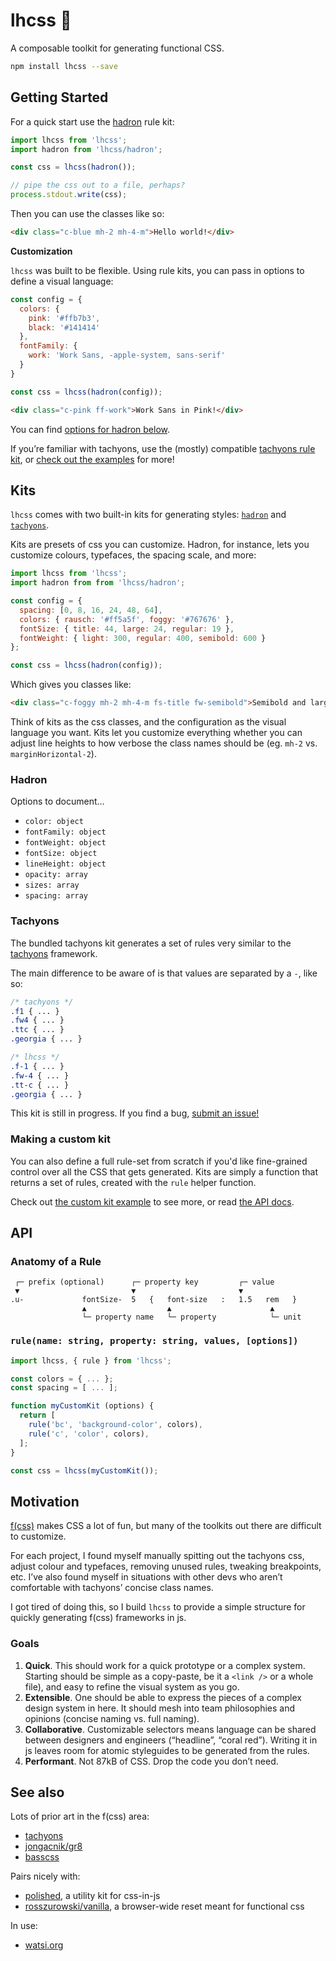 # lhcss 🚉

A composable toolkit for generating functional CSS.

```bash
npm install lhcss --save
```

## Getting Started

For a quick start use the [hadron](#hadron) rule kit:

```js
import lhcss from 'lhcss';
import hadron from 'lhcss/hadron';

const css = lhcss(hadron());

// pipe the css out to a file, perhaps?
process.stdout.write(css);
```

Then you can use the classes like so:

```html
<div class="c-blue mh-2 mh-4-m">Hello world!</div>
```

**Customization**

`lhcss` was built to be flexible. Using rule kits, you can pass in options to define a visual language:

```js
const config = {
  colors: {
    pink: '#ffb7b3',
    black: '#141414'
  },
  fontFamily: {
    work: 'Work Sans, -apple-system, sans-serif'
  }
}

const css = lhcss(hadron(config));
```

```html
<div class="c-pink ff-work">Work Sans in Pink!</div>
```

You can find [options for hadron below](#hadron).

If you’re familiar with tachyons, use the (mostly) compatible [tachyons rule kit](#tachyons), or [check out the examples](https://github.com/rosszurowski/lhcss/tree/master/examples) for more!

## Kits

`lhcss` comes with two built-in kits for generating styles: [`hadron`](#hadron) and [`tachyons`](#tachyons).

Kits are presets of css you can customize. Hadron, for instance, lets you customize colours, typefaces, the spacing scale, and more:

```js
import lhcss from 'lhcss';
import hadron from from 'lhcss/hadron';

const config = {
  spacing: [0, 8, 16, 24, 48, 64],
  colors: { rausch: '#ff5a5f', foggy: '#767676' },
  fontSize: { title: 44, large: 24, regular: 19 },
  fontWeight: { light: 300, regular: 400, semibold: 600 }
};

const css = lhcss(hadron(config));
```

Which gives you classes like:

```html
<div class="c-foggy mh-2 mh-4-m fs-title fw-semibold">Semibold and large</div>
```

Think of kits as the css classes, and the configuration as the visual language you want. Kits let you customize everything whether you can adjust line heights to how verbose the class names should be (eg. `mh-2` vs. `marginHorizontal-2`).

### Hadron

Options to document…

* `color: object`
* `fontFamily: object`
* `fontWeight: object`
* `fontSize: object`
* `lineHeight: object`
* `opacity: array`
* `sizes: array`
* `spacing: array`

### Tachyons

The bundled tachyons kit generates a set of rules very similar to the [tachyons](http://tachyons.io/docs/) framework.

The main difference to be aware of is that values are separated by a `-`, like so:

```css
/* tachyons */
.f1 { ... }
.fw4 { ... }
.ttc { ... }
.georgia { ... }

/* lhcss */
.f-1 { ... }
.fw-4 { ... }
.tt-c { ... }
.georgia { ... }
```

This kit is still in progress. If you find a bug, [submit an issue!](https://github.com/rosszurowski/lhc/issues/new)

### Making a custom kit

You can also define a full rule-set from scratch if you'd like fine-grained control over all the CSS that gets generated. Kits are simply a function that returns a set of rules, created with the `rule` helper function.

Check out [the custom kit example](https://github.com/rosszurowski/lhc/blob/master/examples/custom-kit.js) to see more, or read [the API docs](#api).

## API

### Anatomy of a Rule

```
 ┌─ prefix (optional)      ┌─ property key         ┌─ value
 ▼                         ▼                       ▼
.u-             fontSize-  5   {   font-size   :   1.5   rem   }
                ▲                  ▲                      ▲
                └─ property name   └─ property            └─ unit
```


### `rule(name: string, property: string, values, [options])`

```js
import lhcss, { rule } from 'lhcss';

const colors = { ... };
const spacing = [ ... ];

function myCustomKit (options) {
  return [
    rule('bc', 'background-color', colors),
    rule('c', 'color', colors),
  ];
}

const css = lhcss(myCustomKit());
```

## Motivation

[f(css)](http://www.jon.gold/2015/07/functional-css/) makes CSS a lot of fun, but many of the toolkits out there are difficult to customize.

For each project, I found myself manually spitting out the tachyons css, adjust colour and typefaces, removing unused rules, tweaking breakpoints, etc. I’ve also found myself in situations with other devs who aren’t comfortable with tachyons’ concise class names.

I got tired of doing this, so I build  `lhcss` to provide a simple structure for quickly generating f(css) frameworks in js.

### Goals

1. **Quick**. This should work for a quick prototype or a complex system. Starting should be simple as a copy-paste, be it a `<link />` or a whole file), and easy to refine the visual system as you go.
2. **Extensible**. One should be able to express the pieces of a complex design system in here. It should mesh into team philosophies and opinions (concise naming vs. full naming).
3. **Collaborative**. Customizable selectors means language can be shared between designers and engineers (“headline”, “coral red”). Writing it in js leaves room for atomic styleguides to be generated from the rules.
4. **Performant**. Not 87kB of CSS. Drop the code you don’t need.

## See also

Lots of prior art in the f(css) area:

* [tachyons](https://github.com/tachyons-css/tachyons/)
* [jongacnik/gr8](https://github.com/jongacnik/gr8)
* [basscss](https://github.com/basscss/basscss)

Pairs nicely with:

* [polished](https://github.com/styled-components/polished), a utility kit for css-in-js
* [rosszurowski/vanilla](https://github.com/rosszurowski/vanilla), a browser-wide reset meant for functional css

In use:

* [watsi.org](https://watsi.org)
